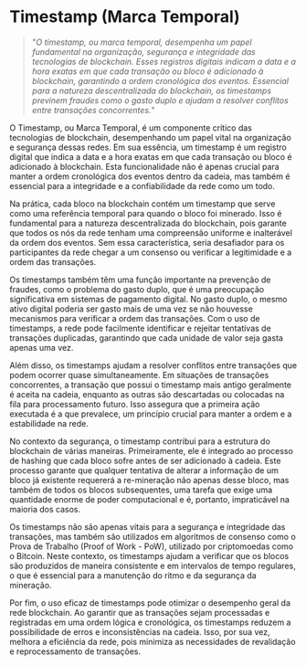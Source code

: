 # Timestamp (Marca Temporal)

>"*O timestamp, ou marca temporal, desempenha um papel fundamental na organização, segurança e integridade das tecnologias de blockchain. Esses registros digitais indicam a data e a hora exatas em que cada transação ou bloco é adicionado à blockchain, garantindo a ordem cronológica dos eventos. Essencial para a natureza descentralizada do blockchain, os timestamps previnem fraudes como o gasto duplo e ajudam a resolver conflitos entre transações concorrentes.*"

O Timestamp, ou Marca Temporal, é um componente crítico das tecnologias de blockchain, desempenhando um papel vital na organização e segurança dessas redes. Em sua essência, um timestamp é um registro digital que indica a data e a hora exatas em que cada transação ou bloco é adicionado à blockchain. Esta funcionalidade não é apenas crucial para manter a ordem cronológica dos eventos dentro da cadeia, mas também é essencial para a integridade e a confiabilidade da rede como um todo.

Na prática, cada bloco na blockchain contém um timestamp que serve como uma referência temporal para quando o bloco foi minerado. Isso é fundamental para a natureza descentralizada do blockchain, pois garante que todos os nós da rede tenham uma compreensão uniforme e inalterável da ordem dos eventos. Sem essa característica, seria desafiador para os participantes da rede chegar a um consenso ou verificar a legitimidade e a ordem das transações.

Os timestamps também têm uma função importante na prevenção de fraudes, como o problema do gasto duplo, que é uma preocupação significativa em sistemas de pagamento digital. No gasto duplo, o mesmo ativo digital poderia ser gasto mais de uma vez se não houvesse mecanismos para verificar a ordem das transações. Com o uso de timestamps, a rede pode facilmente identificar e rejeitar tentativas de transações duplicadas, garantindo que cada unidade de valor seja gasta apenas uma vez.

Além disso, os timestamps ajudam a resolver conflitos entre transações que podem ocorrer quase simultaneamente. Em situações de transações concorrentes, a transação que possui o timestamp mais antigo geralmente é aceita na cadeia, enquanto as outras são descartadas ou colocadas na fila para processamento futuro. Isso assegura que a primeira ação executada é a que prevalece, um princípio crucial para manter a ordem e a estabilidade na rede.

No contexto da segurança, o timestamp contribui para a estrutura do blockchain de várias maneiras. Primeiramente, ele é integrado ao processo de hashing que cada bloco sofre antes de ser adicionado à cadeia. Este processo garante que qualquer tentativa de alterar a informação de um bloco já existente requererá a re-mineração não apenas desse bloco, mas também de todos os blocos subsequentes, uma tarefa que exige uma quantidade enorme de poder computacional e é, portanto, impraticável na maioria dos casos.

Os timestamps não são apenas vitais para a segurança e integridade das transações, mas também são utilizados em algoritmos de consenso como o Prova de Trabalho (Proof of Work - PoW), utilizado por criptomoedas como o Bitcoin. Neste contexto, os timestamps ajudam a verificar que os blocos são produzidos de maneira consistente e em intervalos de tempo regulares, o que é essencial para a manutenção do ritmo e da segurança da mineração.

Por fim, o uso eficaz de timestamps pode otimizar o desempenho geral da rede blockchain. Ao garantir que as transações sejam processadas e registradas em uma ordem lógica e cronológica, os timestamps reduzem a possibilidade de erros e inconsistências na cadeia. Isso, por sua vez, melhora a eficiência da rede, pois minimiza as necessidades de revalidação e reprocessamento de transações.